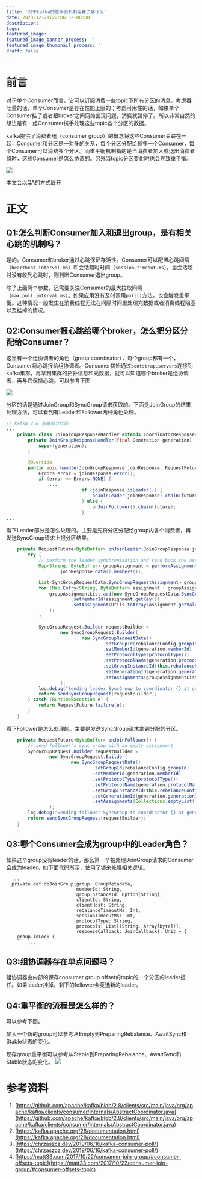 ```yaml
---
title: '对于kafka的重平衡机制需要了解什么'
date: 2023-12-21T22:06:52+08:00
description:
tags:
featured_image:
featured_image_banner_process: ''
featured_image_thumbnail_process: ''
draft: false
---
```

# 前言
对于单个Consumer而言，它可以订阅消费一些topic下所有分区的消息。考虑吞吐量的话，单个Consumer是存在性能上限的；考虑可用性的话，如果单个Consumer挂了或者跟broker之间网络出现问题，消费就暂停了。所以非常自然的想法是有一组Consumer携手处理这些topic各个分区的数据。

kafka提供了消费者组（consumer group）的概念将这些Consumer关联在一起，Consumer和分区是一对多的关系，每个分区分配给最多一个Consumer，每个Consumer可以消费多个分区。而重平衡机制指的是当消费者加入或退出消费者组时，这些Consumer是怎么协调的。另外当topic分区变化时也会导致重平衡。

![](./1343650260-8ec8ea068cc59ceb_fix732.webp#center)

本文会以QA的方式展开
# 正文 
## Q1:怎么判断Consumer加入和退出group，是有相关心跳的机制吗？
是的。Consumer和broker通过心跳保证存活性。Consumer可以配置心跳间隔（`heartbeat.interval.ms`）和会话超时时间（`session.timeout.ms`）。当会话超时没有收到心跳时，则判断Consumer退出group。

除了上面两个参数，还需要关注Consumer的最大拉取间隔（`max.poll.interval.ms`）。如果应用没有及时调用`poll()`方法，也会触发重平衡。这种情况一般发生在消费线程无法在间隔时间里处理完数据或者消费线程阻塞以及挂掉的情况。

## Q2:Consumer报心跳给哪个broker，怎么把分区分配给Consumer？
这里有一个组协调者的角色（group coordinator），每个group都有一个，Consumer将心跳报给组协调者。Consumer初始通过`bootstrap.servers`连接到kafka集群，再拿到集群的拓扑信息和元数据，就可以知道哪个broker是组协调者，再与它保持心跳。可以参考下图

![](./consumer-first-poll.png#center)

分区的话是通过JoinGroup和SyncGroup请求获取的。下面是JoinGroup的结果处理方法，可以看到有Leader和Follower两种角色处理。
```java
// kafka 2.8 省略部分代码
...
    private class JoinGroupResponseHandler extends CoordinatorResponseHandler<JoinGroupResponse, ByteBuffer> {
        private JoinGroupResponseHandler(final Generation generation) {
            super(generation);
        }

        @Override
        public void handle(JoinGroupResponse joinResponse, RequestFuture<ByteBuffer> future) {
            Errors error = joinResponse.error();
            if (error == Errors.NONE) {
                ...
                            if (joinResponse.isLeader()) {
                                onJoinLeader(joinResponse).chain(future);
                            } else {
                                onJoinFollower().chain(future);
                            }
...
```
看下Leader部分是怎么处理的。主要是先将分区分配给group内各个消费者，再发送SyncGroup请求上报分区结果。
```java
    private RequestFuture<ByteBuffer> onJoinLeader(JoinGroupResponse joinResponse) {
        try {
            // perform the leader synchronization and send back the assignment for the group
            Map<String, ByteBuffer> groupAssignment = performAssignment(joinResponse.data().leader(), joinResponse.data().protocolName(),
                    joinResponse.data().members());

            List<SyncGroupRequestData.SyncGroupRequestAssignment> groupAssignmentList = new ArrayList<>();
            for (Map.Entry<String, ByteBuffer> assignment : groupAssignment.entrySet()) {
                groupAssignmentList.add(new SyncGroupRequestData.SyncGroupRequestAssignment()
                        .setMemberId(assignment.getKey())
                        .setAssignment(Utils.toArray(assignment.getValue()))
                );
            }

            SyncGroupRequest.Builder requestBuilder =
                    new SyncGroupRequest.Builder(
                            new SyncGroupRequestData()
                                    .setGroupId(rebalanceConfig.groupId)
                                    .setMemberId(generation.memberId)
                                    .setProtocolType(protocolType())
                                    .setProtocolName(generation.protocolName)
                                    .setGroupInstanceId(this.rebalanceConfig.groupInstanceId.orElse(null))
                                    .setGenerationId(generation.generationId)
                                    .setAssignments(groupAssignmentList)
                    );
            log.debug("Sending leader SyncGroup to coordinator {} at generation {}: {}", this.coordinator, this.generation, requestBuilder);
            return sendSyncGroupRequest(requestBuilder);
        } catch (RuntimeException e) {
            return RequestFuture.failure(e);
        }
    }
```
看下Follower是怎么处理的。主要是发送SyncGroup请求拿到分配的分区。
```java
    private RequestFuture<ByteBuffer> onJoinFollower() {
        // send follower's sync group with an empty assignment
        SyncGroupRequest.Builder requestBuilder =
                new SyncGroupRequest.Builder(
                        new SyncGroupRequestData()
                                .setGroupId(rebalanceConfig.groupId)
                                .setMemberId(generation.memberId)
                                .setProtocolType(protocolType())
                                .setProtocolName(generation.protocolName)
                                .setGroupInstanceId(this.rebalanceConfig.groupInstanceId.orElse(null))
                                .setGenerationId(generation.generationId)
                                .setAssignments(Collections.emptyList())
                );
        log.debug("Sending follower SyncGroup to coordinator {} at generation {}: {}", this.coordinator, this.generation, requestBuilder);
        return sendSyncGroupRequest(requestBuilder);
    }

```
## Q3:哪个Consumer会成为group中的Leader角色？
如果这个group没有leader的话，那么第一个被处理JoinGroup请求的Consumer会成为leader。如下面代码所示，使用了锁来处理相关逻辑。
```
  ...
  private def doJoinGroup(group: GroupMetadata,
                          memberId: String,
                          groupInstanceId: Option[String],
                          clientId: String,
                          clientHost: String,
                          rebalanceTimeoutMs: Int,
                          sessionTimeoutMs: Int,
                          protocolType: String,
                          protocols: List[(String, Array[Byte])],
                          responseCallback: JoinCallback): Unit = {
    group.inLock {
        ...
```
## Q3:组协调器存在单点问题吗？
组协调器由内部的保存consumer group offset的topic的一个分区的leader担任。如果leader挂掉，剩下的follower会竞选新的leader。
## Q4:重平衡的流程是怎么样的？
可以参考下图。

加入一个新的group可以参考从Empty到PreparingRebalance、AwaitSync和Stable状态的变化。

现存group重平衡可以参考从Stable到PreparingRebalance、AwaitSync和Stable状态的变化。
![](./GroupStat.png#center)
# 参考资料
1. [https://github.com/apache/kafka/blob/2.8/clients/src/main/java/org/apache/kafka/clients/consumer/internals/AbstractCoordinator.java](https://github.com/apache/kafka/blob/2.8/clients/src/main/java/org/apache/kafka/clients/consumer/internals/AbstractCoordinator.java)
2. [https://kafka.apache.org/28/documentation.html](https://kafka.apache.org/28/documentation.html)
3. [https://chrzaszcz.dev/2019/06/16/kafka-consumer-poll/](https://chrzaszcz.dev/2019/06/16/kafka-consumer-poll/)
4. [https://matt33.com/2017/10/22/consumer-join-group/#consumer-offsets-topic](https://matt33.com/2017/10/22/consumer-join-group/#consumer-offsets-topic)
